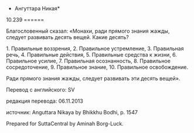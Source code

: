 * Ангуттара Никая*

10\.239
\=\=\=\=\=\=

Благословенный сказал: «Монахи, ради прямого знания жажды, следует развивать десять вещей\. Какие десять?

1\. Правильные воззрения,
2\. Правильное устремление,
3\. Правильная речь,
4\. Правильные действия,
5\. Правильные средства к жизни,
6\. Правильное усилие,
7\. Правильная осознанность,
8\. Правильное сосредоточение,
9\. Правильное знание,
10\. Правильное освобождение\.

Ради прямого знания жажды, следует развивать эти десять вещей»\.

Перевод с английского: SV

редакция перевода: 06\.11\.2013

источник: Anguttara Nikaya by Bhikkhu Bodhi, p\. 1547

Prepared for SuttaCentral by Aminah Borg\-Luck\.